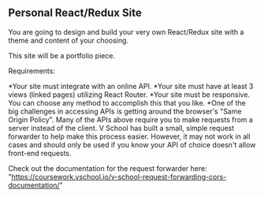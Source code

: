 Personal React/Redux Site
-------------------------
You are going to design and build your very own React/Redux site with a theme and content of your choosing.

This site will be a portfolio piece.

Requirements:

*Your site must integrate with an online API.
*Your site must have at least 3 views (linked pages) utilizing React Router.
*Your site must be responsive. You can choose any method to accomplish this that you like.
*One of the big challenges in accessing APIs is getting around the browser's "Same Origin Policy". Many of the APIs above require you to make requests from a server instead of the client. V School has built a small, simple request forwarder to help make this process easier. However, it may not work in all cases and should only be used if you know your API of choice doesn't allow front-end requests.

Check out the documentation for the request forwarder here: "https://coursework.vschool.io/v-school-request-forwarding-cors-documentation/"

